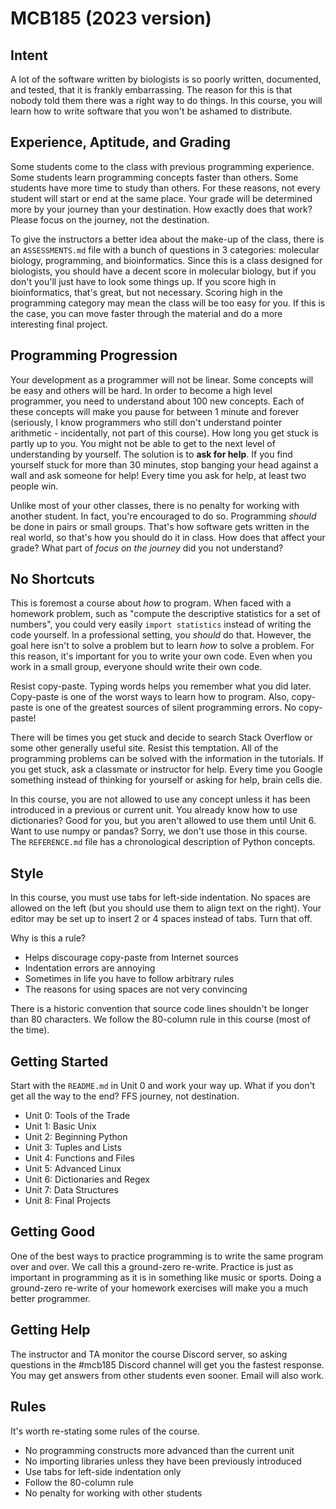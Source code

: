 MCB185 (2023 version)
=====================

## Intent ##

A lot of the software written by biologists is so poorly written, documented,
and tested, that it is frankly embarrassing. The reason for this is that nobody
told them there was a right way to do things. In this course, you will learn
how to write software that you won't be ashamed to distribute.

## Experience, Aptitude, and Grading ##

Some students come to the class with previous programming experience. Some
students learn programming concepts faster than others. Some students have more
time to study than others. For these reasons, not every student will start or
end at the same place. Your grade will be determined more by your journey than
your destination. How exactly does that work? Please focus on the journey, not
the destination.

To give the instructors a better idea about the make-up of the class, there is
an `ASSESSMENTS.md` file with a bunch of questions in 3 categories: molecular
biology, programming, and bioinformatics. Since this is a class designed for
biologists, you should have a decent score in molecular biology, but if you
don't you'll just have to look some things up. If you score high in
bioinformatics, that's great, but not necessary. Scoring high in the
programming category may mean the class will be too easy for you. If this is
the case, you can move faster through the material and do a more interesting
final project.

## Programming Progression ##

Your development as a programmer will not be linear. Some concepts will be easy
and others will be hard. In order to become a high level programmer, you need
to understand about 100 new concepts. Each of these concepts will make you
pause for between 1 minute and forever (seriously, I know programmers who still
don't understand pointer arithmetic - incidentally, not part of this course).
How long you get stuck is partly up to you. You might not be able to get to the
next level of understanding by yourself. The solution is to **ask for help**.
If you find yourself stuck for more than 30 minutes, stop banging your head
against a wall and ask someone for help! Every time you ask for help, at least
two people win.

Unlike most of your other classes, there is no penalty for working with another
student. In fact, you're encouraged to do so. Programming *should* be done in
pairs or small groups. That's how software gets written in the real world, so
that's how you should do it in class. How does that affect your grade? What
part of *focus on the journey* did you not understand?

## No Shortcuts ##

This is foremost a course about *how* to program. When faced with a homework
problem, such as "compute the descriptive statistics for a set of numbers", you
could very easily `import statistics` instead of writing the code yourself. In
a professional setting, you *should* do that. However, the goal here isn't to
solve a problem but to learn *how* to solve a problem. For this reason, it's
important for you to write your own code. Even when you work in a small group,
everyone should write their own code.

Resist copy-paste. Typing words helps you remember what you did later.
Copy-paste is one of the worst ways to learn how to program. Also, copy-paste
is one of the greatest sources of silent programming errors. No copy-paste!

There will be times you get stuck and decide to search Stack Overflow or some
other generally useful site. Resist this temptation. All of the programming
problems can be solved with the information in the tutorials. If you get stuck,
ask a classmate or instructor for help. Every time you Google something instead
of thinking for yourself or asking for help, brain cells die.

In this course, you are not allowed to use any concept unless it has been
introduced in a previous or current unit. You already know how to use
dictionaries? Good for you, but you aren't allowed to use them until Unit 6.
Want to use numpy or pandas? Sorry, we don't use those in this course. The
`REFERENCE.md` file has a chronological description of Python concepts.

## Style ##

In this course, you must use tabs for left-side indentation. No spaces are
allowed on the left (but you should use them to align text on the right). Your
editor may be set up to insert 2 or 4 spaces instead of tabs. Turn that off.

Why is this a rule?

+ Helps discourage copy-paste from Internet sources
+ Indentation errors are annoying
+ Sometimes in life you have to follow arbitrary rules
+ The reasons for using spaces are not very convincing

There is a historic convention that source code lines shouldn't be longer than
80 characters. We follow the 80-column rule in this course (most of the time).

## Getting Started ##

Start with the `README.md` in Unit 0 and work your way up. What if you don't
get all the way to the end? FFS journey, not destination.

+ Unit 0: Tools of the Trade
+ Unit 1: Basic Unix
+ Unit 2: Beginning Python
+ Unit 3: Tuples and Lists
+ Unit 4: Functions and Files
+ Unit 5: Advanced Linux
+ Unit 6: Dictionaries and Regex
+ Unit 7: Data Structures
+ Unit 8: Final Projects

## Getting Good ##

One of the best ways to practice programming is to write the same program over
and over. We call this a ground-zero re-write. Practice is just as important in
programming as it is in something like music or sports. Doing a ground-zero
re-write of your homework exercises will make you a much better programmer.

## Getting Help ##

The instructor and TA monitor the course Discord server, so asking questions in
the #mcb185 Discord channel will get you the fastest response. You may get
answers from other students even sooner. Email will also work.

## Rules ##

It's worth re-stating some rules of the course.

+ No programming constructs more advanced than the current unit
+ No importing libraries unless they have been previously introduced
+ Use tabs for left-side indentation only
+ Follow the 80-column rule
+ No penalty for working with other students
